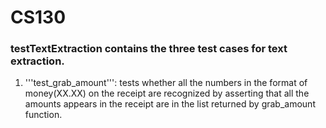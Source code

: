 # CS130
### testTextExtraction contains the three test cases for text extraction.

1. '''test_grab_amount''': tests whether all the numbers in the format of money(XX.XX) on the receipt are recognized by asserting that all the amounts appears in the receipt are in the list returned by grab_amount function.
